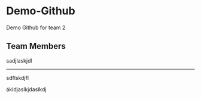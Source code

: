 # Demo-Github
Demo Github for team 2

## Team Members
sadjlaskjdl


---
sdflskdjfl

ákldjaslkjdaslkdj

